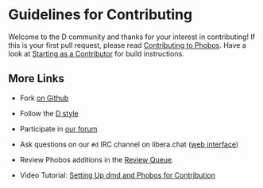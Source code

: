 Guidelines for Contributing
===========================

Welcome to the D community and thanks for your interest in contributing!
If this is your first pull request, please read [Contributing to Phobos](https://wiki.dlang.org/Contributing_to_Phobos).
Have a look at [Starting as a Contributor](http://wiki.dlang.org/Starting_as_a_Contributor#Building_D) for build instructions.

More Links
----------

* Fork [on Github](https://github.com/dlang/phobos)
* Follow the [D style](http://dlang.org/dstyle.html)
* Participate in [our forum](http://forum.dlang.org/)
* Ask questions on our `#d` IRC channel on libera.chat ([web interface](https://kiwiirc.com/client/irc.libera.chat/d))
* Review Phobos additions in the [Review Queue](http://wiki.dlang.org/Review_Queue).

* Video Tutorial: [Setting Up dmd and Phobos for Contribution](https://www.youtube.com/watch?v=iLN4rQkk4Fs&list=PLIldXzSkPUXXSkM5NjBAGNIdkd4Q2Zf0R&index=1)